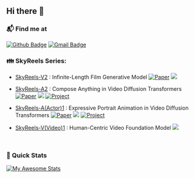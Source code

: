 ## Hi there 👋

### 📬 Find me at 
[![Github Badge](http://img.shields.io/badge/-Github-black?style=flat-square&logo=github&link=https://github.com/feizc/)](https://github.com/qiudi0127/) 
[![Gmail Badge](https://img.shields.io/badge/-Gmail-d14836?style=flat-square&logo=Gmail&logoColor=white&link=mailto:qiudihk@gmail.com)](mailto:qiudihk@gmail.com)


### 👪 SkyReels Series:
- [SkyReels-V2](https://github.com/SkyworkAI/SkyReels-V2) : Infinite-Length Film Generative Model [![Paper](https://img.shields.io/badge/arXiv-b31b1b.svg)](https://arxiv.org/pdf/2504.13074) <img src="https://img.shields.io/github/stars/SkyworkAI/SkyReels-V2?style=social" />

- [SkyReels-A2](https://github.com/SkyworkAI/SkyReels-A2) : Compose Anything in Video Diffusion Transformers  [![Paper](https://img.shields.io/badge/arXiv-b31b1b.svg)](https://arxiv.org/pdf/2504.02436) <img src="https://img.shields.io/github/stars/SkyworkAI/SkyReels-A2?style=social" /> [![Project](https://img.shields.io/badge/Project_Page-00CED1)](https://skyworkai.github.io/skyreels-a2.github.io/)

- [SkyReels-A(Actor)1](https://github.com/SkyworkAI/SkyReels-A1) : Expressive Portrait Animation in Video Diffusion Transformers [![Paper](https://img.shields.io/badge/arXiv-b31b1b.svg)](https://arxiv.org/abs/2502.10841) <img src="https://img.shields.io/github/stars/SkyworkAI/SkyReels-A1?style=social" /> [![Project](https://img.shields.io/badge/Project_Page-00CED1)](https://skyworkai.github.io/skyreels-a1.github.io/)

- [SkyReels-V(Video)1](https://github.com/SkyworkAI/SkyReels-V1) : Human-Centric Video Foundation Model <img src="https://img.shields.io/github/stars/SkyworkAI/SkyReels-V1?style=social" />

<br/>


### 🚀 Quick Stats
[![My Awesome Stats](https://awesome-github-stats.azurewebsites.net/user-stats/qiudi0127)](https://git.io/awesome-stats-card)

<!--
**qiudi0127/qiudi0127** is a ✨ _special_ ✨ repository because its `README.md` (this file) appears on your GitHub profile.

Here are some ideas to get you started:

- 🔭 I’m currently working on ...
- 🌱 I’m currently learning ...
- 👯 I’m looking to collaborate on ...
- 🤔 I’m looking for help with ...
- 💬 Ask me about ...
- 📫 How to reach me: ...
- 😄 Pronouns: ...
- ⚡ Fun fact: ...
-->
